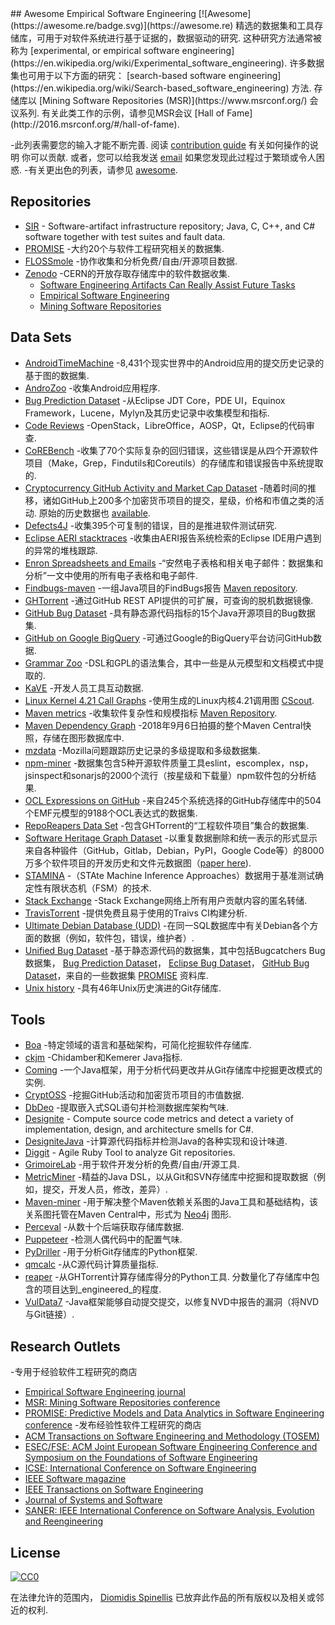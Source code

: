 <div class="github-widget" data-repo="dspinellis/awesome-msr"></div>
<script async src="https://pagead2.googlesyndication.com/pagead/js/adsbygoogle.js"></script><ins class="adsbygoogle" style="display:block" data-ad-client="ca-pub-6890694312814945" data-ad-slot="5473692530" data-ad-format="auto"  data-full-width-responsive="true"></ins><script>(adsbygoogle = window.adsbygoogle || []).push({});</script>
## Awesome Empirical Software Engineering [![Awesome](https://awesome.re/badge.svg)](https://awesome.re)
精选的数据集和工具存储库，可用于对软件系统进行基于证据的，数据驱动的研究.
这种研究方法通常被称为 [experimental, or empirical software engineering](https://en.wikipedia.org/wiki/Experimental_software_engineering).
许多数据集也可用于以下方面的研究： [search-based software engineering](https://en.wikipedia.org/wiki/Search-based_software_engineering) 方法.
存储库以 [Mining Software Repositories (MSR)](https://www.msrconf.org/) 会议系列.
有关此类工作的示例，请参见MSR会议 [Hall of Fame](http://2016.msrconf.org/#/hall-of-fame).


-此列表需要您的输入才能不断完善.
  阅读 [contribution guide](https://github.com/dspinellis/awesome-msr/blob/master/contributing.md) 有关如何操作的说明
  你可以贡献.
  或者，您可以给我发送 [email](https://github.com/dspinellis/awesome-msr/blob/master/mailto:dds@aueb.gr)
  如果您发现此过程过于繁琐或令人困惑.
-有关更出色的列表，请参见 [awesome](https://github.com/sindresorhus/awesome).


## Repositories

- [SIR](http://sir.unl.edu/portal/index.php) - Software-artifact infrastructure repository; Java, C, C++, and C# software together with test suites and fault data.
- [PROMISE](http://promise.site.uottawa.ca/SERepository/datasets-page.html) -大约20个与软件工程研究相关的数据集.
- [FLOSSmole](https://flossmole.org/collection_details) -协作收集和分析免费/自由/开源项目数据.
- [Zenodo](http://zenodo.org/) -CERN的开放存取存储库中的软件数据收集.
  - [Software Engineering Artifacts Can Really Assist Future Tasks](http://zenodo.org/communities/seacraft)
  - [Empirical Software Engineering](https://zenodo.org/communities/empirical-software-engineering/)
  - [Mining Software Repositories](https://zenodo.org/communities/msr/)

## Data Sets

- [AndroidTimeMachine](https://androidtimemachine.github.io) -8,431个现实世界中的Android应用的提交历史记录的基于图的数据集.
- [AndroZoo](https://androzoo.uni.lu/) -收集Android应用程序.
- [Bug Prediction Dataset](http://bug.inf.usi.ch/index.php) -从Eclipse JDT Core，PDE UI，Equinox Framework，Lucene，Mylyn及其历史记录中收集模型和指标.
- [Code Reviews](http://kin-y.github.io/miningReviewRepo/) -OpenStack，LibreOffice，AOSP，Qt，Eclipse的代码审查.
- [CoREBench](http://www.comp.nus.edu.sg/%7Erelease/corebench/) -收集了70个实际复杂的回归错误，这些错误是从四个开源软件项目（Make，Grep，Findutils和Coreutils）的存储库和错误报告中系统提取的.
- [Cryptocurrency GitHub Activity and Market Cap Dataset](https://rvantonder.github.io/CryptOSS/)  -随着时间的推移，诸如GitHub上200多个加密货币项目的提交，星级，价格和市值之类的活动.  原始的历史数据也 [available](https://zenodo.org/record/2595588#.XRuzuBNKhSM).
- [Defects4J](https://github.com/rjust/defects4j) -收集395个可复制的错误，目的是推进软件测试研究.
- [Eclipse AERI stacktraces](http://download.eclipse.org/scava/datasets/aeri_stacktraces/aeri_stacktraces.html) -收集由AERI报告系统检索的Eclipse IDE用户遇到的异常的堆栈跟踪.
- [Enron Spreadsheets and Emails](https://figshare.com/articles/Enron_Spreadsheets_and_Emails/1221767) -“安然电子表格和相关电子邮件：数据集和分析”一文中使用的所有电子表格和电子邮件.
- [Findbugs-maven](https://github.com/istlab/maven_bug_catalog) -一组Java项目的FindBugs报告 [Maven repository](https://maven.apache.org).
- [GHTorrent](http://ghtorrent.org/) -通过GitHub REST API提供的可扩展，可查询的脱机数据镜像.
- [GitHub Bug Dataset](http://www.inf.u-szeged.hu/~ferenc/papers/GitHubBugDataSet/) -具有静态源代码指标的15个Java开源项目的Bug数据集.
- [GitHub on Google BigQuery](https://cloud.google.com/bigquery/public-data/github) -可通过Google的BigQuery平台访问GitHub数据.
- [Grammar Zoo](http://slebok.github.io/zoo/) -DSL和GPL的语法集合，其中一些是从元模型和文档模式中提取的.
- [KaVE](http://www.kave.cc/datasets) -开发人员工具互动数据.
- [Linux Kernel 4.21 Call Graphs](https://zenodo.org/record/2652487#.XRnvomUzb0o) -使用生成的Linux内核4.21调用图 [CScout](https://github.com/dspinellis/cscout/). 
- [Maven metrics](https://github.com/bkarak/data_msr2015) -收集软件复杂性和规模指标 [Maven Repository](https://maven.apache.org).
- [Maven Dependency Graph](https://zenodo.org/record/1489120) -2018年9月6日拍摄的整个Maven Central快照，存储在图形数据库中.
- [mzdata](https://github.com/jxshin/mzdata) -Mozilla问题跟踪历史记录的多级提取和多级数据集.
- [npm-miner](https://github.com/AuthEceSoftEng/msr-2018-npm-miner) -数据集包含5种开源软件质量工具eslint，escomplex，nsp，jsinspect和sonarjs的2000个流行（按星级和下载量）npm软件包的分析结果.
- [OCL Expressions on GitHub](https://github.com/tue-mdse/ocl-dataset) -来自245个系统选择的GitHub存储库中的504个EMF元模型的9188个OCL表达式的数据集.
- [RepoReapers Data Set](https://reporeapers.github.io) -包含GHTorrent的“工程软件项目”集合的数据集.
- [Software Heritage Graph Dataset](https://doi.org/10.5281/zenodo.2583978) -以重复数据删除和统一表示的形式显示来自各种锻件（GitHub，Gitlab，Debian，PyPI，Google Code等）的8000万多个软件项目的开发历史和文件元数据图（[paper here](https://dl.acm.org/citation.cfm?id=3341907)).
- [STAMINA](http://stamina.chefbe.net/download) -（STAte Machine Inference Approaches）数据用于基准测试确定性有限状态机（FSM）的技术.
- [Stack Exchange](https://archive.org/details/stackexchange) -Stack Exchange网络上所有用户贡献内容的匿名转储.
- [TravisTorrent](http://travistorrent.testroots.org) -提供免费且易于使用的Traivs CI构建分析.
- [Ultimate Debian Database (UDD)](https://wiki.debian.org/UltimateDebianDatabase) -在同一SQL数据库中有关Debian各个方面的数据（例如，软件包，错误，维护者）.
- [Unified Bug Dataset](http://www.inf.u-szeged.hu/~ferenc/papers/UnifiedBugDataSet/) -基于静态源代码的数据集，其中包括Bugcatchers Bug数据集， [Bug Prediction Dataset](http://bug.inf.usi.ch/index.php)， [Eclipse Bug Dataset](https://www.st.cs.uni-saarland.de/softevo/bug-data/eclipse/)， [GitHub Bug Dataset](http://www.inf.u-szeged.hu/~ferenc/papers/GitHubBugDataSet/)，来自的一些数据集 [PROMISE](http://promise.site.uottawa.ca/SERepository/datasets-page.html) 资料库.
- [Unix history](https://github.com/dspinellis/unix-history-repo) -具有46年Unix历史演进的Git存储库.

## Tools

- [Boa](http://boa.cs.iastate.edu/) -特定领域的语言和基础架构，可简化挖掘软件存储库.
- [ckjm](http://www.spinellis.gr/sw/ckjm/) -Chidamber和Kemerer Java指标.
- [Coming](https://github.com/SpoonLabs/coming/) -一个Java框架，用于分析代码更改并从Git存储库中挖掘更改模式的实例.
- [CryptOSS](https://github.com/rvantonder/CryptOSS) -挖掘GitHub活动和加密货币项目的市值数据.
- [DbDeo](https://github.com/tushartushar/DbDeo) -提取嵌入式SQL语句并检测数据库架构气味.
- [Designite](http://www.designite-tools.com) - Compute source code metrics and detect a variety of implementation, design, and architecture smells for C#.
- [DesigniteJava](https://github.com/tushartushar/DesigniteJava) -计算源代码指标并检测Java的各种实现和设计味道.
- [Diggit](https://github.com/jrfaller/diggit) - Agile Ruby Tool to analyze Git repositories.
- [GrimoireLab](http://grimoirelab.github.io/) -用于软件开发分析的免费/自由/开源工具.
- [MetricMiner](http://www.github.com/mauricioaniche/metricminer2) -精益的Java DSL，以从Git和SVN存储库中挖掘和提取数据（例如，提交，开发人员，修改，差异）.
- [Maven-miner](https://github.com/diverse-project/maven-miner) -用于解决整个Maven依赖关系图的Java工具和基础结构，该关系图托管在Maven Central中，形式为 [Neo4j](https://neo4j.com/) 图形.
- [Perceval](https://github.com/chaoss/grimoirelab-perceval) -从数十个后端获取存储库数据.
- [Puppeteer](https://github.com/tushartushar/Puppeteer) -检测人偶代码中的配置气味.
- [PyDriller](https://github.com/ishepard/pydriller) -用于分析Git存储库的Python框架.
- [qmcalc](https://github.com/dspinellis/cqmetrics) -从C源代码计算质量指标.
- [reaper](https://github.com/RepoReapers/reaper)  -从GHTorrent计算存储库得分的Python工具.  分数量化了存储库中包含的项目达到_engineered_的程度.
- [VulData7](https://github.com/electricalwind/data7) -Java框架能够自动提交提交，以修复NVD中报告的漏洞（将NVD与Git链接）.

## Research Outlets
-专用于经验软件工程研究的商店
  - [Empirical Software Engineering journal](https://link.springer.com/journal/10664)
  - [MSR: Mining Software Repositories conference](https://www.msrconf.org/)
  - [PROMISE: Predictive Models and Data Analytics in Software Engineering conference](http://promise.site.uottawa.ca/SERepository/)
-发布经验性软件工程研究的商店
  - [ACM Transactions on Software Engineering and Methodology (TOSEM)](https://dl.acm.org/citation.cfm?id=J790)
  - [ESEC/FSE: ACM Joint European Software Engineering Conference and Symposium on the Foundations of Software Engineering](https://www.esec-fse.org/)
  - [ICSE: International Conference on Software Engineering](http://www.icse-conferences.org/)
  - [IEEE Software magazine](https://publications.computer.org/software-magazine/)
  - [IEEE Transactions on Software Engineering](https://www.computer.org/csdl/journal/ts)
  - [Journal of Systems and Software](https://www.journals.elsevier.com/journal-of-systems-and-software)
  - [SANER: IEEE International Conference on Software Analysis, Evolution and Reengineering](https://ieeexplore.ieee.org/xpl/conhome.jsp?punumber=1000695)


## License

[![CC0](http://mirrors.creativecommons.org/presskit/buttons/88x31/svg/cc-zero.svg)](https://creativecommons.org/publicdomain/zero/1.0/)

在法律允许的范围内， [Diomidis Spinellis](http://www.spinellis.gr) 已放弃此作品的所有版权以及相关或邻近的权利.
